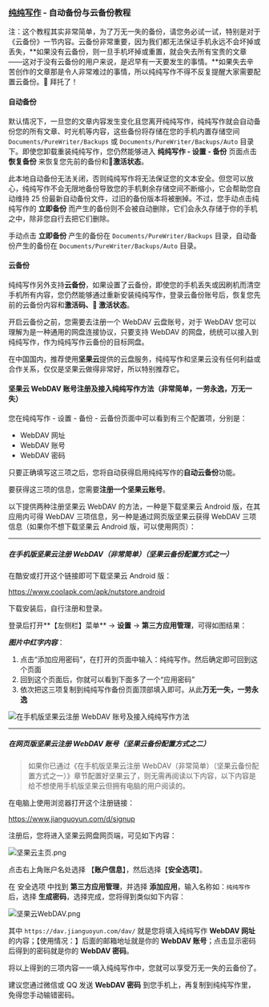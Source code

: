 ### [纯纯写作](/) - 自动备份与云备份教程

注：这个教程其实非常简单，为了万无一失的备份，请您务必试一试，特别是对于《云备份》一节内容。云备份非常重要，因为我们都无法保证手机永远不会坏掉或丢失，**如果没有云备份，则一旦手机坏掉或重置，就会失去所有宝贵的文章——这对于没有云备份的用户来说，是迟早有一天要发生的事情。**如果失去辛苦创作的文章那是令人非常难过的事情，所以纯纯写作不得不反复提醒大家需要配置云备份。🙏 拜托了！

#### 自动备份

默认情况下，一旦您的文章内容发生变化且您离开纯纯写作，纯纯写作就会自动备份您的所有文章、时光机等内容，这些备份将存储在您的手机内置存储空间 `Documents/PureWriter/Backups` 或 `Documents/PureWriter/Backups/Auto` 目录下。即使您卸载重装纯纯写作，您仍然能够进入 **纯纯写作 - 设置 - 备份** 页面点击 **恢复备份** 来恢复您先前的备份和🌟**激活状态**。

此本地自动备份无法关闭，否则纯纯写作将无法保证您的文本安全。但您可以放心，纯纯写作不会无限地备份导致您的手机剩余存储空间不断缩小，它会帮助您自动维持 25 份最新自动备份文件，过旧的备份版本将被删掉。不过，您手动点击纯纯写作的 **立即备份** 而产生的备份则不会被自动删除，它们会永久存储于你的手机之中，除非您自行去把它们删除。

手动点击 **立即备份** 产生的备份在 `Documents/PureWriter/Backups` 目录，自动备份产生的备份在 `Documents/PureWriter/Backups/Auto` 目录。

#### 云备份

纯纯写作另外支持**云备份**，如果设置了云备份，即使您的手机丢失或因刷机而清空手机所有内容，您仍然能够通过重新安装纯纯写作，登录云备份账号后，恢复您先前的云备份内容和**激活码、🌟 激活状态**。

开启云备份之前，您需要去注册一个 WebDAV 云盘账号，对于 WebDAV 您可以理解为是一种通用的网盘连接协议，只要支持 WebDAV 的网盘，统统可以接入到纯纯写作，作为纯纯写作云备份的目标网盘。

在中国国内，推荐使用**坚果云**提供的云盘服务，纯纯写作和坚果云没有任何利益或合作关系，仅仅是坚果云做得非常好，所以特别推荐它。

#### 坚果云 WebDAV 账号注册及接入纯纯写作方法（非常简单，一劳永逸，万无一失）

您在纯纯写作 - 设置 - 备份 - 云备份页面中可以看到有三个配置项，分别是：

- WebDAV 网址
- WebDAV 账号
- WebDAV 密码

只要正确填写这三项之后，您将自动获得启用纯纯写作的**自动云备份**功能。

要获得这三项的信息，您需要**注册一个坚果云账号**。

以下提供两种注册坚果云 WebDAV 的方法，一种是下载坚果云 Android 版，在其应用内可得 WebDAV 三项信息，另一种是通过网页版坚果云获得 WebDAV 三项信息（如果你不想下载坚果云 Android 版，可以使用网页）：

---

##### 在手机版坚果云注册 WebDAV（非常简单）（坚果云备份配置方式之一）

在酷安或打开这个链接即可下载坚果云 Android 版：

https://www.coolapk.com/apk/nutstore.android

下载安装后，自行注册和登录。

登录后打开**【左侧栏】菜单**  → **设置** → **第三方应用管理**，可得如图结果：

***图片中红字内容***：

1. 点击“添加应用密码”，在打开的页面中输入：纯纯写作。然后确定即可回到这个页面
2. 回到这个页面后，你就可以看到下面多了一个“应用密码”
3. 依次把这三项复制到纯纯写作备份页面顶部填入即可。从此**万无一失，一劳永逸**

![在手机版坚果云注册 WebDAV 账号及接入纯纯写作方法](https://wx2.sinaimg.cn/mw2000/002t9pMVgy1guwmywl4e7j616c0i0n6z02.jpg)

---





##### 在网页版坚果云注册 WebDAV 账号（坚果云备份配置方式之二）

> 如果你已通过《在手机版坚果云注册 WebDAV（非常简单）（坚果云备份配置方式之一）》章节配置好坚果云了，则无需再阅读以下内容，以下内容是给不想使用手机版坚果云但拥有电脑的用户阅读的。

在电脑上使用浏览器打开这个注册链接：

https://www.jianguoyun.com/d/signup

注册后，您将进入坚果云网盘网页端，可见如下内容：

![坚果云主页.png](https://wx4.sinaimg.cn/mw2000/002t9pMVgy1guwmyramybj61pa0vy4a102.jpg)

点击右上角账户名处选择 【**账户信息**】，然后选择【**安全选项**】。

在 安全选项 中找到 **第三方应用管理**，并选择 **添加应用**，输入名称如：`纯纯写作`后，选择 **生成密码**，选择完成，您将得到类似如下内容：

![坚果云WebDAV.png](https://wx3.sinaimg.cn/mw2000/002t9pMVgy1guwmytse9hj61f80q6wkt02.jpg)

其中 `https://dav.jianguoyun.com/dav/` 就是您将填入纯纯写作 **WebDAV 网址** 的内容；【使用情况：】后面的邮箱地址就是你的 **WebDAV 账号**；点击显示密码后得到的密码就是你的 **WebDAV 密码**。

将以上得到的三项内容一一填入纯纯写作中，您就可以享受万无一失的云备份了。

建议您通过微信或 QQ 发送 **WebDAV 密码** 到您手机上，再复制到纯纯写作里，免得您手动输错密码。

